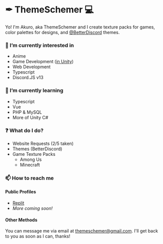 # ✒ ThemeSchemer 💻
Yo! I'm Akuro, aka ThemeSchemer and I create texture packs for games, color palettes for designs, and [@BetterDiscord](https://github.com/betterdiscord) themes.
### 👀 I’m currently interested in
- Anime
- Game Development ([in Unity](https://github.com/Unity-Technologies))
- Web Development
- Typescript
- Discord.JS v13
### 🌱 I’m currently learning
- Typescript
- Vue
- PHP & MySQL
- More of Unity C#
### ❓ What do I do?
- Website Requests (2/5 taken)
- Themes (BetterDiscord)
- Game Texture Packs
  - Among Us
  - Minecraft
### 📫 How to reach me
#### Public Profiles
- [Replit](https://replit.com/@scriptschemer)
- *More coming soon!*
#### Other Methods
You can message me via email at themeschemer@gmail.com. I'll get back to you as soon as I can, thanks!
